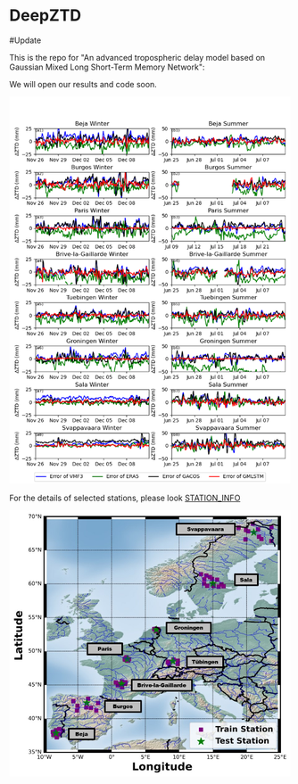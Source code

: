 # DeepZTD
#Update

This is the repo for "An advanced tropospheric delay model based on Gaussian Mixed Long Short-Term Memory Network":

We will open our results and code soon.

![alt text](https://github.com/hgwxx1945/DeepZTD/blob/main/8errors.png)

For the details of selected stations, please look [STATION_INFO](https://github.com/hgwxx1945/DeepZTD/blob/main/STATION_INFO.txt)

![alt text](https://github.com/hgwxx1945/DeepZTD/blob/main/All_station.jpg)
